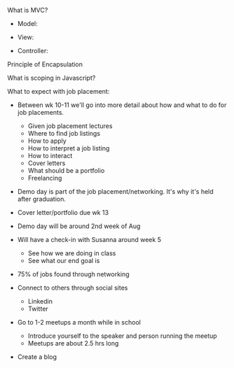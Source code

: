 What is MVC?

* Model:

* View:

* Controller:


Principle of Encapsulation


What is scoping in Javascript?


What to expect with job placement:

* Between wk 10-11 we'll go into more detail about how and what to do for job placements.
  * Given job placement lectures
  * Where to find job listings
  * How to apply
  * How to interpret a job listing
  * How to interact 
  * Cover letters
  * What should be a portfolio
  * Freelancing

* Demo day is part of the job placement/networking. It's why it's held after graduation.
* Cover letter/portfolio due wk 13
* Demo day will be around 2nd week of Aug
* Will have a check-in with Susanna around week 5
  * See how we are doing in class
  * See what our end goal is

* 75% of jobs found through networking
* Connect to others through social sites
  * Linkedin
  * Twitter

* Go to 1-2 meetups a month while in school
  * Introduce yourself to the speaker and person running the meetup
  * Meetups are about 2.5 hrs long

* Create a blog
